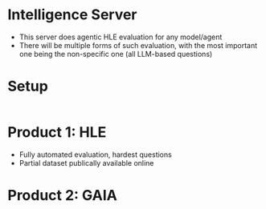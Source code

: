 # Intelligence Server

* This server does agentic HLE evaluation for any model/agent
* There will be multiple forms of such evaluation, with the most important one being the non-specific one (all LLM-based questions)

# Setup
```powershell

```

# Product 1: HLE

* Fully automated evaluation, hardest questions
* Partial dataset publically available online

# Product 2: GAIA

